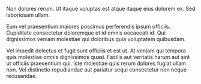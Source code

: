Non dolores rerum. Ut itaque voluptas est atque itaque eius dolorem ex. Sed laboriosam ullam.
 Eum vel praesentium maiores possimus perferendis ipsum officiis. Cupiditate consectetur doloremque et id omnis occaecati id. Qui dignissimos veniam molestiae qui doloribus quia voluptatem quibusdam.
 Vel impedit delectus et fugit sunt officiis et est ut. At veniam qui tempora quis molestiae omnis dignissimos quasi. Facilis aut veritatis harum aut sint ut officiis praesentium qui. Iste molestiae quis rerum dolores fugiat ullam non. Vel distinctio repudiandae aut pariatur sequi consectetur non neque recusandae.